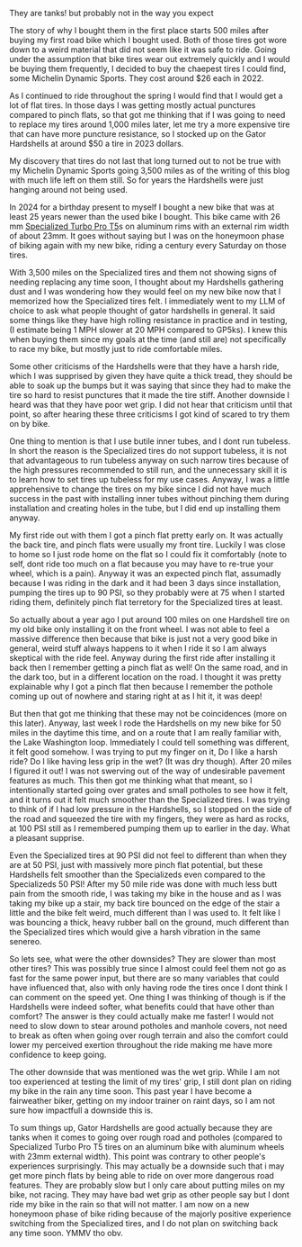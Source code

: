 They are tanks! but probably not in the way you expect

The story of why I bought them in the first place starts 500 miles after buying my first road bike which I bought used. Both of those tires got wore down to a weird material that did not seem like it was safe to ride. Going under the assumption that bike tires wear out extremely quickly and I would be buying them frequently, I decided to buy the chaepest tires I could find, some Michelin Dynamic Sports. They cost around $26 each in 2022.

As I continued to ride throughout the spring I would find that I would get a lot of flat tires. In those days I was getting mostly actual punctures compared to pinch flats, so that got me thinking that if I was going to need to replace my tires around 1,000 miles later, let me try a more expensive tire that can have more puncture resistance, so I stocked up on the Gator Hardshells at around $50 a tire in 2023 dollars.

My discovery that tires do not last that long turned out to not be true with my Michelin Dynamic Sports going 3,500 miles as of the writing of this blog with much life left on them still. So for years the Hardshells were just hanging around not being used.

In 2024 for a birthday present to myself I bought a new bike that was at least 25 years newer than the used bike I bought. This bike came with 26 mm [Specialized Turbo Pro T5](https://www.specialized.com/us/en/turbo-pro-t5/p/218297?color=352707-218297)s on aluminum rims with an external rim width of about 23mm. It goes without saying but I was on the honeymoon phase of biking again with my new bike, riding a century every Saturday on those tires.

With 3,500 miles on the Specialized tires and them not showing signs of needing replacing any time soon, I thought about my Hardshells gathering dust and I was wondering how they would feel on my new bike now that I memorized how the Specialized tires felt. I immediately went to my LLM of choice to ask what people thought of gator hardshells in general. It said some things like they have high rolling resistance in practice and in testing, (I estimate being 1 MPH slower at 20 MPH compared to GP5ks). I knew this when buying them since my goals at the time (and still are) not specifically to race my bike, but mostly just to ride comfortable miles.

Some other criticisms of the Hardshells were that they have a harsh ride, which I was supprised by given they have quite a thick tread, they should be able to soak up the bumps but it was saying that since they had to make the tire so hard to resist punctures that it made the tire stiff. Another downside I heard was that they have poor wet grip. I did not hear that criticism until that point, so after hearing these three criticisms I got kind of scared to try them on by bike.

One thing to mention is that I use butile inner tubes, and I dont run tubeless. In short the reason is the Specialized tires do not support tubeless, it is not that advantageous to run tubeless anyway on such narrow tires because of the high pressures recommended to still run, and the unnecessary skill it is to learn how to set tires up tubeless for my use cases. Anyway, I was a little apprehensive to change the tires on my bike since I did not have much success in the past with installing inner tubes without pinching them during installation and creating holes in the tube, but I did end up installing them anyway.

My first ride out with them I got a pinch flat pretty early on. It was actually the back tire, and pinch flats were usually my front tire. Luckily I was close to home so I just rode home on the flat so I could fix it comfortably (note to self, dont ride too much on a flat because you may have to re-true your wheel, which is a pain). Anyway it was an expected pinch flat, assumadly because I was riding in the dark and it had been 3 days since installation, pumping the tires up to 90 PSI, so they probably were at 75 when I started riding them, definitely pinch flat terretory for the Specialized tires at least.

So actually about a year ago I put around 100 miles on one Hardshell tire on my old bike only installing it on the front wheel. I was not able to feel a massive difference then because that bike is just not a very good bike in general, weird stuff always happens to it when I ride it so I am always skeptical with the ride feel. Anyway during the first ride after installing it back then I remember getting a pinch flat as well! On the same road, and in the dark too, but in a different location on the road. I thought it was pretty explainable why I got a pinch flat then because I remember the pothole coming up out of nowhere and staring right at as I hit it, it was deep!

But then that got me thinking that these may not be coincidences (more on this later). Anyway, last week I rode the Hardshells on my new bike for 50 miles in the daytime this time, and on a route that I am really familiar with, the Lake Washington loop. Immediately I could tell something was different, it felt good somehow. I was trying to put my finger on it, Do I like a harsh ride? Do I like having less grip in the wet? (It was dry though). After 20 miles I figured it out! I was not swerving out of the way of undesirable pavement features as much. This then got me thinking what that meant, so I intentionally started going over grates and small potholes to see how it felt, and it turns out it felt much smoother than the Specialized tires. I was trying to think of if I had low pressure in the Hardshells, so I stopped on the side of the road and squeezed the tire with my fingers, they were as hard as rocks, at 100 PSI still as I remembered pumping them up to earlier in the day. What a pleasant supprise.

Even the Specialized tires at 90 PSI did not feel to different than when they are at 50 PSI, just with massively more pinch flat potential, but these Hardshells felt smoother than the Specializeds even compared to the Specializeds 50 PSI! After my 50 mile ride was done with much less butt pain from the smooth ride, I was taking my bike in the house and as I was taking my bike up a stair, my back tire bounced on the edge of the stair a little and the bike felt weird, much different than I was used to. It felt like I was bouncing a thick, heavy rubber ball on the ground, much different than the Specialized tires which would give a harsh vibration in the same senereo.

So lets see, what were the other downsides? They are slower than most other tires? This was possibly true since I almost could feel them not go as fast for the same power input, but there are so many variables that could have influenced that, also with only having rode the tires once I dont think I can comment on the speed yet. One thing I was thinking of though is if the Hardshells were indeed softer, what benefits could that have other than comfort? The answer is they could actually make me faster! I would not need to slow down to stear around potholes and manhole covers, not need to break as often when going over rough terrain and also the comfort could lower my perceived exertion throughout the ride making me have more confidence to keep going.

The other downside that was mentioned was the wet grip. While I am not too experienced at testing the limit of my tires' grip, I still dont plan on riding my bike in the rain any time soon. This past year I have become a fairweather biker, getting on my indoor trainer on raint days, so I am not sure how impactfull a downside this is.

To sum things up, Gator Hardshells are good actually because they are tanks when it comes to going over rough road and potholes (compared to Specialized Turbo Pro T5 tires on an aluminum bike with aluminum wheels with 23mm external width). This point was contrary to other people's experiences surprisingly. This may actually be a downside such that i may get more pinch flats by being able to ride on over more dangerous road features. They are probably slow but I only care about putting miles on my bike, not racing. They may have bad wet grip as other people say but I dont ride my bike in the rain so that will not matter. I am now on a new honeymoon phase of bike riding because of the majorly positive experience switching from the Specialized tires, and I do not plan on switching back any time soon. YMMV tho obv.

